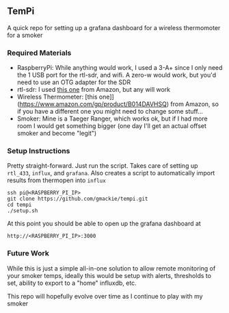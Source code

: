 ## TemPi
A quick repo for setting up a grafana dashboard for a wireless thermomoter for a smoker

### Required Materials
* RaspberryPi: While anything would work, I used a 3-A+ since I only need the 1 USB port for the rtl-sdr, and wifi. A zero-w would work, but you'd need to use an OTG adapter for the SDR
* rtl-sdr: I used [this one](https://www.amazon.com/RTL-SDR-Blog-RTL2832U-Software-Defined/dp/B011HVUEME/) from Amazon, but any will work
* Wireless Thermometer: [this one]](https://www.amazon.com/gp/product/B014DAVHSQ) from Amazon, so if you have a different one you might need to change some stuff...
* Smoker: Mine is a Taeger Ranger, which works ok, but if I had more room I would get something bigger (one day I'll get an actual offset smoker and become "legit")

### Setup Instructions
Pretty straight-forward. Just run the script. Takes care of setting up `rtl_433`, `influx`, and `grafana`. Also creates a script to automatically import results from thermopen into `influx`

```
ssh pi@<RASPBERRY_PI_IP>
git clone https://github.com/gmackie/tempi.git
cd tempi
./setup.sh
```

At this point you should be able to open up the grafana dashboard at 
```
http://<RASPBERRY_PI_IP>:3000
```

### Future Work
While this is just a simple all-in-one solution to allow remote monitoring of your smoker temps, ideally this would be setup with alerts, thresholds to set, ability to export to a "home" influxdb, etc.

This repo will hopefully evolve over time as I continue to play with my smoker
